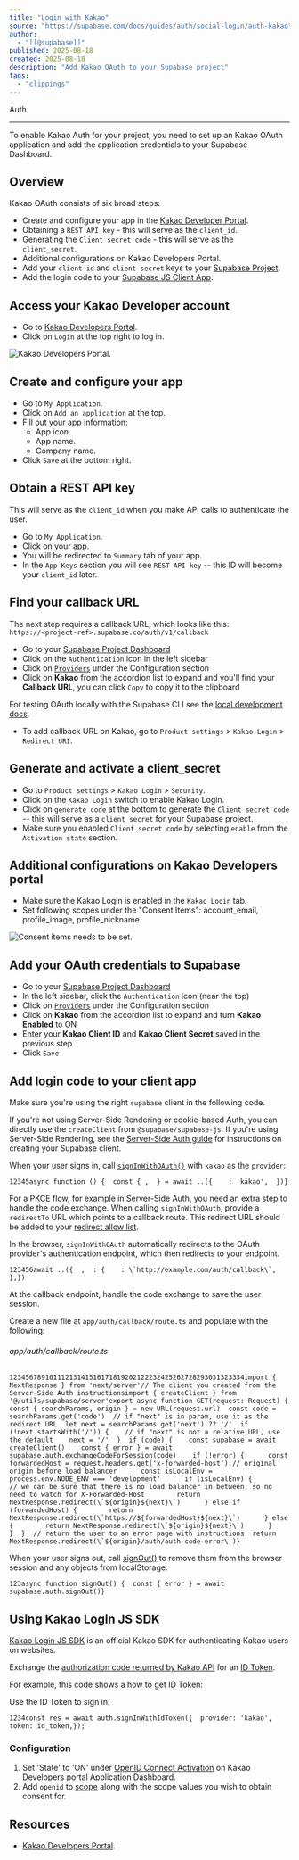 ```yaml
---
title: "Login with Kakao"
source: "https://supabase.com/docs/guides/auth/social-login/auth-kakao"
author:
  - "[[@supabase]]"
published: 2025-08-18
created: 2025-08-18
description: "Add Kakao OAuth to your Supabase project"
tags:
  - "clippings"
---
```

Auth

---

To enable Kakao Auth for your project, you need to set up an Kakao OAuth application and add the application credentials to your Supabase Dashboard.

## Overview

Kakao OAuth consists of six broad steps:

- Create and configure your app in the [Kakao Developer Portal](https://developers.kakao.com/).
- Obtaining a `REST API key` - this will serve as the `client_id`.
- Generating the `Client secret code` - this will serve as the `client_secret`.
- Additional configurations on Kakao Developers Portal.
- Add your `client id` and `client secret` keys to your [Supabase Project](https://supabase.com/dashboard).
- Add the login code to your [Supabase JS Client App](https://github.com/supabase/supabase-js).

## Access your Kakao Developer account

- Go to [Kakao Developers Portal](https://developers.kakao.com/).
- Click on `Login` at the top right to log in.

![Kakao Developers Portal.](https://supabase.com/docs/img/guides/auth-kakao/kakao-developers-page.png)

## Create and configure your app

- Go to `My Application`.
- Click on `Add an application` at the top.
- Fill out your app information:
	- App icon.
	- App name.
	- Company name.
- Click `Save` at the bottom right.

## Obtain a REST API key

This will serve as the `client_id` when you make API calls to authenticate the user.

- Go to `My Application`.
- Click on your app.
- You will be redirected to `Summary` tab of your app.
- In the `App Keys` section you will see `REST API key` -- this ID will become your `client_id` later.

## Find your callback URL

The next step requires a callback URL, which looks like this: `https://<project-ref>.supabase.co/auth/v1/callback`

- Go to your [Supabase Project Dashboard](https://supabase.com/dashboard)
- Click on the `Authentication` icon in the left sidebar
- Click on [`Providers`](https://supabase.com/dashboard/project/_/auth/providers) under the Configuration section
- Click on **Kakao** from the accordion list to expand and you'll find your **Callback URL**, you can click `Copy` to copy it to the clipboard

For testing OAuth locally with the Supabase CLI see the [local development docs](https://supabase.com/docs/guides/cli/local-development#use-auth-locally).

- To add callback URL on Kakao, go to `Product settings` > `Kakao Login` > `Redirect URI`.

## Generate and activate a client\_secret

- Go to `Product settings` > `Kakao Login` > `Security`.
- Click on the `Kakao Login` switch to enable Kakao Login.
- Click on `generate code` at the bottom to generate the `Client secret code` -- this will serve as a `client_secret` for your Supabase project.
- Make sure you enabled `Client secret code` by selecting `enable` from the `Activation state` section.

## Additional configurations on Kakao Developers portal

- Make sure the Kakao Login is enabled in the `Kakao Login` tab.
- Set following scopes under the "Consent Items": account\_email, profile\_image, profile\_nickname

![Consent items needs to be set.](https://supabase.com/docs/img/guides/auth-kakao/kakao-developers-consent-items-set.png)

## Add your OAuth credentials to Supabase

- Go to your [Supabase Project Dashboard](https://supabase.com/dashboard)
- In the left sidebar, click the `Authentication` icon (near the top)
- Click on [`Providers`](https://supabase.com/dashboard/project/_/auth/providers) under the Configuration section
- Click on **Kakao** from the accordion list to expand and turn **Kakao Enabled** to ON
- Enter your **Kakao Client ID** and **Kakao Client Secret** saved in the previous step
- Click `Save`

## Add login code to your client app

Make sure you're using the right `supabase` client in the following code.

If you're not using Server-Side Rendering or cookie-based Auth, you can directly use the `createClient` from `@supabase/supabase-js`. If you're using Server-Side Rendering, see the [Server-Side Auth guide](https://supabase.com/docs/guides/auth/server-side/creating-a-client) for instructions on creating your Supabase client.

When your user signs in, call [`signInWithOAuth()`](https://supabase.com/docs/reference/javascript/auth-signinwithoauth) with `kakao` as the `provider`:

```
12345async function () {  const { ,  } = await ..({    : 'kakao',  })}
```

For a PKCE flow, for example in Server-Side Auth, you need an extra step to handle the code exchange. When calling `signInWithOAuth`, provide a `redirectTo` URL which points to a callback route. This redirect URL should be added to your [redirect allow list](https://supabase.com/docs/guides/auth/redirect-urls).

In the browser, `signInWithOAuth` automatically redirects to the OAuth provider's authentication endpoint, which then redirects to your endpoint.

```
123456await ..({  ,  : {    : \`http://example.com/auth/callback\`,  },})
```

At the callback endpoint, handle the code exchange to save the user session.

Create a new file at `app/auth/callback/route.ts` and populate with the following:

###### app/auth/callback/route.ts

```
12345678910111213141516171819202122232425262728293031323334import { NextResponse } from 'next/server'// The client you created from the Server-Side Auth instructionsimport { createClient } from '@/utils/supabase/server'export async function GET(request: Request) {  const { searchParams, origin } = new URL(request.url)  const code = searchParams.get('code')  // if "next" is in param, use it as the redirect URL  let next = searchParams.get('next') ?? '/'  if (!next.startsWith('/')) {    // if "next" is not a relative URL, use the default    next = '/'  }  if (code) {    const supabase = await createClient()    const { error } = await supabase.auth.exchangeCodeForSession(code)    if (!error) {      const forwardedHost = request.headers.get('x-forwarded-host') // original origin before load balancer      const isLocalEnv = process.env.NODE_ENV === 'development'      if (isLocalEnv) {        // we can be sure that there is no load balancer in between, so no need to watch for X-Forwarded-Host        return NextResponse.redirect(\`${origin}${next}\`)      } else if (forwardedHost) {        return NextResponse.redirect(\`https://${forwardedHost}${next}\`)      } else {        return NextResponse.redirect(\`${origin}${next}\`)      }    }  }  // return the user to an error page with instructions  return NextResponse.redirect(\`${origin}/auth/auth-code-error\`)}
```

When your user signs out, call [signOut()](https://supabase.com/docs/reference/javascript/auth-signout) to remove them from the browser session and any objects from localStorage:

```
123async function signOut() {  const { error } = await supabase.auth.signOut()}
```

## Using Kakao Login JS SDK

[Kakao Login JS SDK](https://developers.kakao.com/docs/latest/en/kakaologin/js) is an official Kakao SDK for authenticating Kakao users on websites.

Exchange the [authorization code returned by Kakao API](https://developers.kakao.com/docs/latest/en/kakaologin/rest-api#request-code) for an [ID Token](https://developers.kakao.com/docs/latest/en/kakaologin/common#login-with-oidc).

For example, this code shows a how to get ID Token:

Use the ID Token to sign in:

```
1234const res = await auth.signInWithIdToken({  provider: 'kakao',  token: id_token,});
```

### Configuration

1. Set 'State' to 'ON' under [OpenID Connect Activation](https://developers.kakao.com/docs/latest/en/kakaologin/prerequisite#activate-oidc) on Kakao Developers portal Application Dashboard.
2. Add `openid` to [scope](https://developers.kakao.com/docs/latest/en/kakaologin/common#additional-consent-scope) along with the scope values you wish to obtain consent for.

## Resources

- [Kakao Developers Portal](https://developers.kakao.com/).